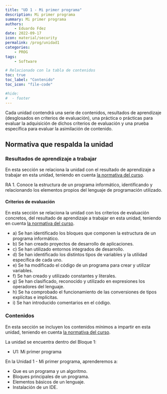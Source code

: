```yaml
---
title: "UD 1 - Mi primer programa"
description: Mi primer programa
summary: Mi primer programa
authors:
    - Eduardo Fdez
date: 2022-09-17
icon: material/security
permalink: /prog/unidad1
categories:
    - PROG
tags:
    - Software

# Relacionado con la tabla de contenidos
toc: true
toc_label: "Contenido"
toc_icon: "file-code"

#hide:
#  - footer
---
```


Cada unidad contendrá una serie de contenidos, resultados de aprendizaje (desglosados en criterios de evaluación), una práctica o prácticas para evaluar la adquisición de dichos criterios de evaluación y una prueba específica para evaluar la asimilación de contenido.

## Normativa que respalda la unidad

### Resultados de aprendizaje a trabajar

En esta sección se relaciona la unidad con el resultado de aprendizaje a trabajar en esta unidad, teniendo en cuenta [la normativa del curso](https://www.todofp.es/dam/jcr:c198771c-775e-469b-936f-5f5ef6af165a/andtsdesarrollo-aplicaciones-web-pdf.pdf).

RA 1. Conoce la estructura de un programa informático, identificando y relacionando los elementos propios del lenguaje de programación utilizado.

#### Criterios de evaluación

En esta sección se relaciona la unidad con los criterios de evaluación concretos, del resultado de aprendizaje a trabajar en esta unidad, teniendo en cuenta [la normativa del curso](https://www.boe.es/diario_boe/txt.php?id=BOE-A-2020-4963).

* a) Se han identificado los bloques que componen la estructura de un programa informático.
* b) Se han creado proyectos de desarrollo de aplicaciones.
* c) Se han utilizado entornos integrados de desarrollo.
* d) Se han identificado los distintos tipos de variables y la utilidad específica de cada uno.
* e) Se ha modificado el código de un programa para crear y utilizar variables.
* f) Se han creado y utilizado constantes y literales.
* g) Se han clasificado, reconocido y utilizado en expresiones los operadores del lenguaje.
* h) Se ha comprobado el funcionamiento de las conversiones de tipos explícitas e implícitas.
* i) Se han introducido comentarios en el código.

### Contenidos

En esta sección se incluyen los contenidos mínimos a impartir en esta unidad, teniendo en cuenta [la normativa del curso](https://www.todofp.es/dam/jcr:c198771c-775e-469b-936f-5f5ef6af165a/andtsdesarrollo-aplicaciones-web-pdf.pdf). 


La unidad se encuentra dentro del Bloque 1: 
* U1: Mi primer programa 


En la Unidad 1 - Mi primer programa, aprenderemos a: 
* Que es un programa y un algoritmo. 
* Bloques principales de un programa. 
* Elementos básicos de un lenguaje. 
* Instalación de un IDE. 
